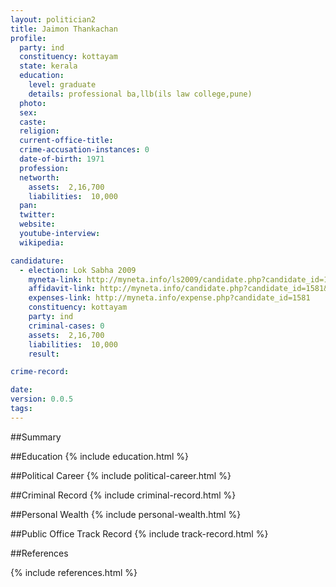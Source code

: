 ```yaml
---
layout: politician2
title: Jaimon Thankachan
profile: 
  party: ind
  constituency: kottayam
  state: kerala
  education: 
    level: graduate
    details: professional ba,llb(ils law college,pune)
  photo: 
  sex: 
  caste: 
  religion: 
  current-office-title: 
  crime-accusation-instances: 0
  date-of-birth: 1971
  profession: 
  networth: 
    assets:  2,16,700
    liabilities:  10,000
  pan: 
  twitter: 
  website: 
  youtube-interview: 
  wikipedia: 

candidature: 
  - election: Lok Sabha 2009
    myneta-link: http://myneta.info/ls2009/candidate.php?candidate_id=1581
    affidavit-link: http://myneta.info/candidate.php?candidate_id=1581&scan=original
    expenses-link: http://myneta.info/expense.php?candidate_id=1581
    constituency: kottayam 
    party: ind
    criminal-cases: 0
    assets:  2,16,700
    liabilities:  10,000
    result:  

crime-record: 

date: 
version: 0.0.5
tags: 
---
```

##Summary


##Education
{% include education.html %}


##Political Career
{% include political-career.html %}


##Criminal Record
{% include criminal-record.html %}


##Personal Wealth
{% include personal-wealth.html %}


##Public Office Track Record
{% include track-record.html %}


##References


{% include references.html %}